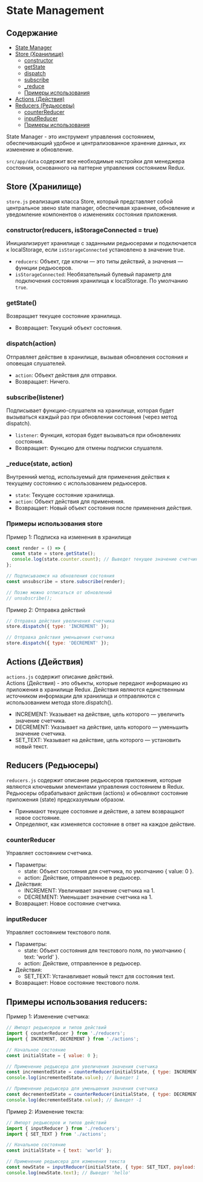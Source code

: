 # **State Management** 

## Содержание
- [State Manager](#state-management)
- [Store (Хранилище)](#storejs)
  - [constructor](#constructorreducers-isstorageconnected--true)
  - [getState](#getstate)
  - [dispatch](#dispatchaction)
  - [subscribe](#subscribelistener)
  - [_reduce](#_reducestate-action)
  - [Примеры использования](#примеры-использования-store)
- [Actions (Действия)](#actions-действия)
- [Reducers (Редьюсеры)](#reducers-редьюсеры)
    - [counterReducer](#counterreducer)
    - [inputReducer](#inputreducer)
    - [Примеры использования](#примеры-использования-reducers)


State Manager - это инструмент управления состоянием, обеспечивающий удобное и централизованное хранение данных, их изменение и обновление. 

`src/app/data` содержит все необходимые настройки для менеджера состояния, основанного на паттерне управления состоянием Redux.


## **Store (Хранилище)**
`store.js`  реализация класса Store, который представляет собой центральное звено state manager, обеспечивая хранение, обновление и уведомление компонентов о изменениях состояния приложения.

### constructor(reducers, isStorageConnected = true)

Инициализирует хранилище с заданными редьюсерами и подключается к localStorage, если `isStorageConnected` установлено в значение true.

- `reducers`: Объект, где ключи — это типы действий, а значения — функции редьюсеров.
- `isStorageConnected`: Необязательный булевый параметр для подключения состояния хранилища к localStorage. По умолчанию `true`.


### getState()

Возвращает текущее состояние хранилища.

- Возвращает: Текущий объект состояния.


### dispatch(action)

Отправляет действие в хранилище, вызывая обновления состояния и оповещая слушателей.

- `action`: Объект действия для отправки.
- Возвращает: Ничего.


### subscribe(listener)

Подписывает функцию-слушателя на хранилище, которая будет вызываться каждый раз при обновлении состояния (через метод dispatch).

- `listener`: Функция, которая будет вызываться при обновлениях состояния.
- Возвращает: Функцию для отмены подписки слушателя.

### _reduce(state, action)

Внутренний метод, используемый для применения действия к текущему состоянию с использованием редьюсеров.

- `state`: Текущее состояние хранилища.
- `action`: Объект действия для применения.
- Возвращает: Новый объект состояния после применения действия.

### Примеры использования store
Пример 1: Подписка на изменения в хранилище
```javascript
const render = () => {
  const state = store.getState();
  console.log(state.counter.count); // Выведет текущее значение счетчика
};

// Подписываемся на обновления состояния
const unsubscribe = store.subscribe(render);

// Позже можно отписаться от обновлений
// unsubscribe();
```
Пример 2: Отправка действий
```javascript
// Отправка действия увеличения счетчика
store.dispatch({ type: 'INCREMENT' });

// Отправка действия уменьшения счетчика
store.dispatch({ type: 'DECREMENT' });
```

## **Actions (Действия)**
`actions.js` содержит описание действий. <br> 
Actions (Действия) - это объекты, которые передают информацию из приложения в хранилище Redux. Действия являются единственным источником информации для хранилища и отправляются с использованием метода store.dispatch().
- INCREMENT: Указывает на действие, цель которого — увеличить значение счетчика.
- DECREMENT: Указывает на действие, цель которого — уменьшить значение счетчика.
- SET_TEXT: Указывает на действие, цель которого — установить новый текст.


## **Reducers (Редьюсеры)**

`reducers.js` содержит описание редьюсеров приложения, которые являются ключевыми элементами управления состоянием в Redux. <br>
Редьюсеры обрабатывают действия (actions) и обновляют состояние приложения (state) предсказуемым образом. <br>
- Принимают текущее состояние и действие, а затем возвращают новое состояние.
- Определяют, как изменяется состояние в ответ на каждое действие.

### counterReducer
Управляет состоянием счетчика.

- Параметры:
    - state: Объект состояния для счетчика, по умолчанию { value: 0 }.
    - action: Действие, отправленное в редьюсер.
- Действия:
    - INCREMENT: Увеличивает значение счетчика на 1.
    - DECREMENT: Уменьшает значение счетчика на 1.
- Возвращает: Новое состояние счетчика.

### inputReducer
Управляет состоянием текстового поля.

- Параметры:
    - state: Объект состояния для текстового поля, по умолчанию { text: 'world' }.
    - action: Действие, отправленное в редьюсер.
- Действия:
    - SET_TEXT: Устанавливает новый текст для состояния text.
- Возвращает: Новое состояние текстового поля.

## Примеры использования reducers:
Пример 1: Изменение счетчика:

```javascript
// Импорт редьюсеров и типов действий
import { counterReducer } from './reducers';
import { INCREMENT, DECREMENT } from './actions';

// Начальное состояние
const initialState = { value: 0 };

// Применение редьюсера для увеличения значения счетчика
const incrementedState = counterReducer(initialState, { type: INCREMENT });
console.log(incrementedState.value); // Выведет 1

// Применение редьюсера для уменьшения значения счетчика
const decrementedState = counterReducer(initialState, { type: DECREMENT });
console.log(decrementedState.value); // Выведет -1
```

Пример 2: Изменение текста:
```javascript
// Импорт редьюсеров и типов действий
import { inputReducer } from './reducers';
import { SET_TEXT } from './actions';

// Начальное состояние
const initialState = { text: 'world' };

// Применение редьюсера для изменения текста
const newState = inputReducer(initialState, { type: SET_TEXT, payload: { text: 'hello' } });
console.log(newState.text); // Выведет 'hello'
```